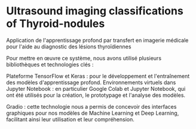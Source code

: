 # Ultrasound imaging classifications of Thyroid-nodules

Application de l'apprentissage profond par transfert en imagerie médicale pour l'aide au diagnostic des lésions thyroïdiennes

  Pour mettre en œuvre ce système, nous avons utilisé plusieurs bibliothèques et technologies clés :

Plateforme TensorFlow et Keras : pour le développement et l'entraînement des modèles d'apprentissage profond.
Environnements virtuels dans Jupyter Notebook : en particulier Google Colab et Jupyter Notebook, qui ont été utilisés pour la création, le prototypage et l'analyse des modèles.

Gradio : cette technologie nous a permis de concevoir des interfaces graphiques pour nos modèles de Machine Learning et Deep Learning, facilitant ainsi leur utilisation et leur compréhension.
